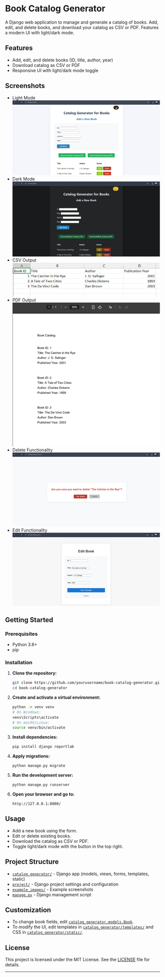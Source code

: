 # Book Catalog Generator

A Django web application to manage and generate a catalog of books. Add, edit, and delete books, and download your catalog as CSV or PDF. Features a modern UI with light/dark mode.

## Features

- Add, edit, and delete books (ID, title, author, year)
- Download catalog as CSV or PDF
- Responsive UI with light/dark mode toggle

## Screenshots
- Light Mode
![Light Mode](example_images/light.png)
- Dark Mode
![Dark Mode](example_images/dark.png)
- CSV Output
![CSV Output](example_images/csv_output.png)
- PDF Output
![PDF Output](example_images/pdf_output.png)
- Delete Functionality
![Delete Functionality](example_images/delete.png)
- Edit Functionality
![Edit Functionality](example_images/edit.png)


## Getting Started

### Prerequisites

- Python 3.8+
- pip

### Installation

1. **Clone the repository:**
   ```sh
   git clone https://github.com/yourusername/book-catalog-generator.git
   cd book-catalog-generator
   ```

2. **Create and activate a virtual environment:**
   ```sh
   python -m venv venv
   # On Windows:
   venv\Scripts\activate
   # On macOS/Linux:
   source venv/bin/activate
   ```

3. **Install dependencies:**
   ```sh
   pip install django reportlab
   ```

4. **Apply migrations:**
   ```sh
   python manage.py migrate
   ```

5. **Run the development server:**
   ```sh
   python manage.py runserver
   ```

6. **Open your browser and go to:**
   ```
   http://127.0.0.1:8000/
   ```

## Usage

- Add a new book using the form.
- Edit or delete existing books.
- Download the catalog as CSV or PDF.
- Toggle light/dark mode with the button in the top right.

## Project Structure

- [`catalog_generator/`](catalog_generator/) - Django app (models, views, forms, templates, static)
- [`project/`](project/) - Django project settings and configuration
- [`example_images/`](example_images/) - Example screenshots
- [`manage.py`](manage.py) - Django management script

## Customization

- To change book fields, edit [`catalog_generator.models.Book`](catalog_generator/models.py).
- To modify the UI, edit templates in [`catalog_generator/templates/`](catalog_generator/templates/) and CSS in [`catalog_generator/static/`](catalog_generator/static/).

## License

This project is licensed under the MIT License. See the [LICENSE](LICENSE) file for details.

---